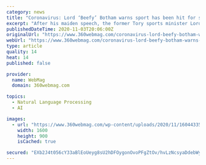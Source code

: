 ```yaml
---
category: news
title: "Coronavirus: Lord ‘Beefy’ Botham warns sport has been hit for six in maiden parliamentary speech | Politics News, Reports"
excerpt: "After his maiden speech, the former Tory sports minister Lord Moynihan ... met virtually to consider sweeping legislation outlawing the use of facial recognition technology. The bills... Want more basketball in your inbox? Sign up for Marc Stein’s ..."
publishedDateTime: 2020-11-03T20:06:00Z
originalUrl: "https://www.360webmag.com/coronavirus-lord-beefy-botham-warns-sport-has-been-hit-for-six-in-maiden-parliamentary-speech-politics-news-reports/"
webUrl: "https://www.360webmag.com/coronavirus-lord-beefy-botham-warns-sport-has-been-hit-for-six-in-maiden-parliamentary-speech-politics-news-reports/"
type: article
quality: 14
heat: 14
published: false

provider:
  name: WebMag
  domain: 360webmag.com

topics:
  - Natural Language Processing
  - AI

images:
  - url: "https://www.360webmag.com/wp-content/uploads/2020/11/1604433594_Coronavirus-Lord-Beefy-Botham-warns-sport-has-been-hit-for.jpg"
    width: 1600
    height: 900
    isCached: true

secured: "EXb2J4t056cY33aBlEoUeyg8sU2hDFOygonOvoPFgZtOv/hvLzNcsyaDdebWyy2NelojWuvbcjAhplNwYbk9vkigrlR7+TSEAyKdiEOVn6T3CbVUYkAF4GWJib2fYFOWAa1HV9SrMXOkgawnXYA0Iebt2FUJa5rrrcW35LF0LzGFgQRkMugeW/kSNz+vkDRKt0jvBmTlFtDylVCsJAK6eML9KRGEN2sUWLvR8KVV+hfzZp/J9n7YDbbu/c8OFV0H15zDL9gNfCp6CCyLm61DXaaPmIhumczxHZQTgH8XoISC6fNsj8TutDDGtU0MFuCOnvd6G5Pdn9G1QfA4t5wynTC6LL7ZCe9Btu3YVEPLrw4=;G04IRz5mA10bDvFn5YxnjQ=="
---
```


